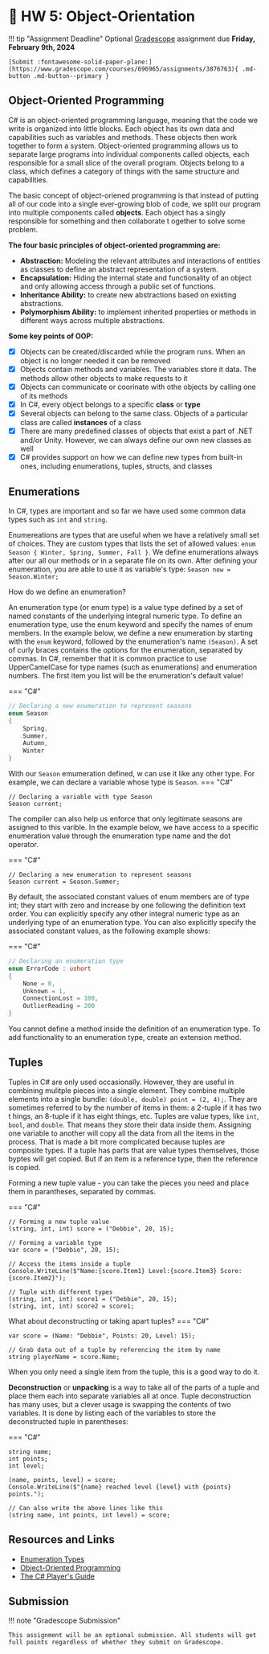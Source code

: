 # 🐙 HW 5: Object-Orientation

!!! tip "Assignment Deadline"
    Optional [Gradescope](https://www.gradescope.com/) assignment due **Friday, February 9th, 2024**

    [Submit :fontawesome-solid-paper-plane:](https://www.gradescope.com/courses/696965/assignments/3876763){ .md-button .md-button--primary }

## Object-Oriented Programming
C# is an object-oriented programming language, meaning that the code we write is organized into little blocks. Each object has its own data and capabilities such as variables and methods. These objects then work together to form a system. Object-oriented programming allows us to separate large programs into individual components called objects, each responsible for a small slice of the overall program. Objects belong to a class, which defines a category of things with the same structure and capabilities. 

The basic concept of object-oriened programming is that instead of putting all of our code into a single ever-growing blob of code, we split our program into multiple components called **objects**. Each object has a singly responsible for something and then collaborate t ogether to solve some problem. 

**The four basic principles of object-oriented programming are:**

* **Abstraction:** Modeling the relevant attributes and interactions of entities as classes to define an abstract representation of a system.
* **Encapsulation:** Hiding the internal state and functionality of an object and only allowing access through a public set of functions.
* **Inheritance Ability:** to create new abstractions based on existing abstractions.
* **Polymorphism Ability:** to implement inherited properties or methods in different ways across multiple abstractions.

**Some key points of OOP:**

- [x] Objects can be created/discarded while the program runs. When an object is no longer needed it can be removed
- [x] Objects contain methods and variables. The variables store it data. The methods allow other objects to make requests to it
- [x] Objects can communicate or coorinate with othe objects by calling one of its methods
- [x] In C#, every object belongs to a specific **class** or **type**
- [x] Several objects can belong to the same class. Objects of a particular class are called **instances** of a class
- [x] There are many predefined classes of objects that exist a part of .NET and/or Unity. However, we can always define our own new classes as well
- [x] C# provides support on how we can define new types from built-in ones, including enumerations, tuples, structs, and classes

## Enumerations
In C#, types are important and so far we have used some common data types such as `int` and `string`. 

Enumereations are types that are useful when we have a relatively small set of choices. They are custom types that lists the set of allowed values: `enum Season { Winter, Spring, Summer, Fall }`. We define enumerations always after our all our methods or in a separate file on its own. After defining your enumeration, you are able to use it as variable's type: `Season now = Season.Winter;`

How do we define an enumeration? 

An enumeration type (or enum type) is a value type defined by a set of named constants of the underlying integral numeric type. To define an enumeration type, use the enum keyword and specify the names of enum members. In the example below, we define a new enumeration by starting with the `enum` keyword, followed by the enumeration's name `(Season)`. A set of curly braces contains the options for the enumeration, separated by commas. In C#, remember that it is common practice to use UpperCamelCase for type names (such as enumerations) and enumeration numbers. The first item you list will be the enumeration's default value!

=== "C#"

``` c# title="DeclaringEnums.cs" linenums="1"
// Declaring a new enumeration to represent seasons
enum Season
{
    Spring,
    Summer,
    Autumn,
    Winter
}
```

With our `Season` emumeration defined, w can use it like any other type. For example, we can declare a variable whose type is `Season`.
=== "C#"

```
// Declaring a variable with type Season
Season current;
```

The compiler can also help us enforce that only legitimate seasons are assigned to this varible. In the example below, we have access to a specific enumeration value through the enumeration type name and the dot operator.

=== "C#"

```
// Declaring a new enumeration to represent seasons
Season current = Season.Summer;
```

By default, the associated constant values of enum members are of type int; they start with zero and increase by one following the definition text order. You can explicitly specify any other integral numeric type as an underlying type of an enumeration type. You can also explicitly specify the associated constant values, as the following example shows:

=== "C#"

``` c# title="DeclaringEnums.cs" linenums="1"
// Declaring an enumeration type
enum ErrorCode : ushort
{
    None = 0,
    Unknown = 1,
    ConnectionLost = 100,
    OutlierReading = 200
}
```

You cannot define a method inside the definition of an enumeration type. To add functionality to an enumeration type, create an extension method.

## Tuples
Tuples in C# are only used occasionally. However, they are useful in combining mulitple pieces into a single element. They combine multiple elements into a single bundle: `(double, double) point = (2, 4);`. They are sometimes referred to by the number of items in them: a 2-tuple if it has two t hings, an 8-tuple if it has eight things, etc. Tuples are value types, like `int`, `bool`, and `double`. That means they store their data inside them. Assigning one variable to another will copy all the data from all the items in the process. That is made a bit more complicated because tuples are composite types. If a tuple has parts that are value types themselves, those byptes will get copied. But if an item is a reference type, then the reference is copied.

Forming a new tuple value - you can take the pieces you need and place them in parantheses, separated by commas.

=== "C#"

```
// Forming a new tuple value
(string, int, int) score = ("Debbie", 20, 15);

// Forming a variable type
var score = ("Debbie", 20, 15);

// Access the items inside a tuple
Console.WriteLine($"Name:{score.Item1} Level:{score.Item3} Score:{score.Item2}");

// Tuple with different types
(string, int, int) score1 = ("Debbie", 20, 15);
(string, int, int) score2 = score1;
```

What about deconstructing or taking apart tuples?
=== "C#"

```
var score = (Name: "Debbie", Points: 20, Level: 15);

// Grab data out of a tuple by referencing the item by name
string playerName = score.Name;
```

When you only need a single item from the tuple, this is a good way to do it. 

**Deconstruction** or **unpacking** is a way to take all of the parts of a tuple and place them each into separate variables all at once. Tuple deconstruction has many uses, but a clever usage is swapping the contents of two variables. It is done by listing each of the variables to store the deconstructed tuple in parentheses:

=== "C#"

```
string name;
int points;
int level;

(name, points, level) = score;
Console.WriteLine($"{name} reached level {level} with {points} points.");

// Can also write the above lines like this
(string name, int points, int level) = score;
```

## Resources and Links

* [Enumeration Types](https://learn.microsoft.com/en-us/dotnet/csharp/language-reference/builtin-types/enum)
* [Object-Oriented Programming](https://learn.microsoft.com/en-us/dotnet/csharp/fundamentals/tutorials/oop)
* [The C# Player's Guide]()


## Submission

!!! note "Gradescope Submission"

    This assignment will be an optional submission. All students will get full points regardless of whether they submit on Gradescope.